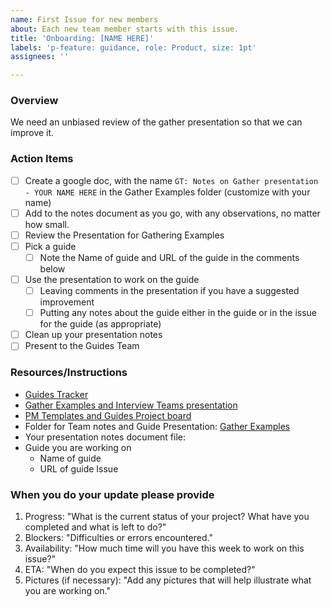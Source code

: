 ```yaml
---
name: First Issue for new members
about: Each new team member starts with this issue.
title: 'Onboarding: [NAME HERE]'
labels: 'p-feature: guidance, role: Product, size: 1pt'
assignees: ''

---
```


### Overview
We need an unbiased review of the gather presentation so that we can improve it.

### Action Items
- [ ] Create a google doc, with the name ```GT: Notes on Gather presentation - YOUR NAME HERE``` in the Gather Examples folder (customize with your name)
- [ ] Add to the notes document as you go, with any observations, no matter how small.
- [ ] Review the Presentation for Gathering Examples
- [ ] Pick a guide 
   - [ ] Note the Name of guide and URL of the guide in the comments below
- [ ] Use the presentation to work on the guide
   - [ ] Leaving comments in the presentation if you have a suggested improvement
   - [ ] Putting any notes about the guide either in the guide or in the issue for the guide (as appropriate)
- [ ] Clean up your presentation notes
- [ ] Present to the Guides Team

### Resources/Instructions
- [Guides Tracker](https://github.com/orgs/hackforla/projects/3)
- [Gather Examples and Interview Teams presentation](https://docs.google.com/presentation/d/1gkPpgnOPv7lBckoLic3HAA7z_IkeTnCw9ImQp9hkujM/edit)
- [PM Templates and Guides Project board](https://github.com/hackforla/product-management/projects/2)
- Folder for Team notes and Guide Presentation: [Gather Examples](https://drive.google.com/drive/u/0/folders/15ybydhWpIYr9a3MyE2FZf1g-SJs-23Jl)
- Your presentation notes document file: 
- Guide you are working on
   - Name of guide
   - URL of guide Issue


### When you do your update please provide
1. Progress: "What is the current status of your project? What have you completed and what is left to do?"
2. Blockers: "Difficulties or errors encountered."
3. Availability: "How much time will you have this week to work on this issue?"
4. ETA: "When do you expect this issue to be completed?"
5. Pictures (if necessary): "Add any pictures that will help illustrate what you are working on."
